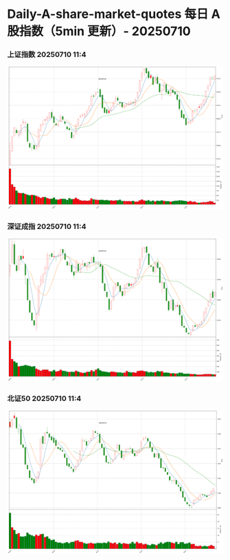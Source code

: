 
# Daily-A-share-market-quotes 每日 A 股指数（5min 更新）- 20250710

### 上证指数 20250710 11:4
![](./fig/2025/7/20250710-sh000001.png)

### 深证成指 20250710 11:4
![](./fig/2025/7/20250710-sz399001.png)

### 北证50 20250710 11:4
![](./fig/2025/7/20250710-bj899050.png)
